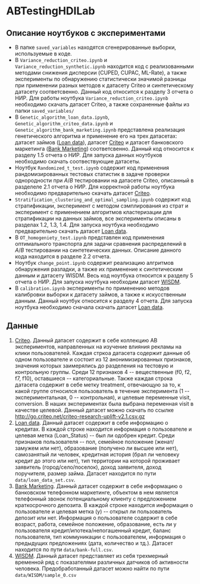 # ABTestingHDILab

 ## Описание ноутбуков с экспериментами
- В папке `saved_variables` находятся сгенерированные выборки, используемые в коде.
- В `Variance_reduction_criteo.ipynb` и `Variance_reduction_synthetic.ipynb` находится код с реализованными методами снижения дисперсии (CUPED, CUPAC, ML-Rate), а также эксперименты по обнаружению статистически значимой разницы при применении разных методов к датасету Criteo и синтетическому датасету соответсвенно. Данный код относится к разделу 3 отчета о НИР. Для работы ноутбука `Variance_reduction_criteo.ipynb` необходимо скачать датасет Criteo, а также сохраненные файлы из папки `saved_variables/`
- В `Genetic_algorithm_loan_data.ipynb`, `Genetic_algorithm_criteo_data.ipynb` и `Genetic_algorithm_bank_marketing.ipynb` представлена реализация генетического алгоритма и применение его на трех датасетах: датасет займов ([Loan data](https://www.kaggle.com/datasets/burak3ergun/loan-data-set)), датасет [Criteo](https://ailab.criteo.com/criteo-uplift-prediction-dataset/) и датасет банковского маркетинга ([Bank Marketing](https://archive.ics.uci.edu/dataset/257/user+knowledge+modeling)) соответсвенно. Данный код относится к разделу 1.5 отчета о НИР. Для запуска данных ноутбуков необходимо скачать соотвествующие датасеты.
- Ноутбук `Randomized_t_test.ipynb` содержит код применения рандомизированных тестовых статистик в задаче проверки однородности при $A/B$ тестировании на датасете Criteo, описанный в разделеле 2.1 отчета о НИР. Для корректной работы ноутбука необходимо предварительно скачать датасет [Criteo](https://ailab.criteo.com/criteo-uplift-prediction-dataset/).
- `Stratification_clustering_and_optimal_sampling.ipynb` содержит код стратификации, эксперимент с методом сэмплирования из страт и эксперимент с применением алгоритмов кластеризации для стратификации на данных займов, все эксперименты описаны в разделах 1.2, 1.3, 1.4. Для запуска ноутбука необходимо предварительно скачать датасет [Loan data](https://www.kaggle.com/datasets/burak3ergun/loan-data-set).
- В `OT_homogeniety_test.ipynb` представлен код применения оптимального транспорта для задачи сравнения распределений в $A/B$ тестировании на синтетеических данных. Описание данного кода находится в разделе 2.2 отчета.
- Ноутбук `change_point.ipynb` содержит реализацию алгритмов обнаружения разладки, а также их применение к синтетическим данным и датасету WISDM. Весь код ноутбука относится к разделу 5 отчета о НИР. Для запуска ноутбука необходим датасет [WISDM](https://archive.ics.uci.edu/dataset/507/wisdm+smartphone+and+smartwatch+activity+and+biometrics+dataset).
- В `calibration.ipynb` эксперименты по применению методов калибровки выборки к датасету займов, а также к искусственным данным. Данный ноутбук относится к разделу 4 отчета. Для запуска ноутбука необходимо сначала скачать датасет [Loan data](https://www.kaggle.com/datasets/burak3ergun/loan-data-set).


 
 ## Данные
 1. [Criteo](https://ailab.criteo.com/criteo-uplift-prediction-dataset/). Данный датасет содержит в себе коллекцию AB экспериментов, направленных на изучение влияния рекламы на клики пользователей. Каждая стркоа датасета содержит данные об одном пользователе и состоит из 12 анонимизированных признаков, значения которых заимерялись до разделения на тестовую и контрольную группы. Среди 12 признаков 4 -- вещественные (f0, f2, f7, f10), оставшиеся -- категориальные. Также каждая строка датасета содержит в себе метку treatment, отвечающую за то, к какой группе относился пользователь в течение эксперимента (1 -- экспериментальная, 0 -- контрольная), и целевые переменные visit, conversion. В наших экспериментах была выбрана переменная visit в качестве целевой. Данный датасет можно скачать по ссылке http://go.criteo.net/criteo-research-uplift-v2.1.csv.gz
 2. [Loan data](https://www.kaggle.com/datasets/burak3ergun/loan-data-set). Данный датасет содержит в себе информацию о кредитаx. В каждой строке находится информация о пользователе и целевая метка (Loan_Status) -- был ли одобрен кредит. Среди признаков пользователя -- пол, семейное положение (женат/замужем или нет), образование (получено ли высшее или нет), самозанятый ли человек, кредитная история (брал ли человеку кредит до этого или нет), тип территории на которой проживает заявитель (город/село/поселок), доход заявителя, доход поручителя, размер займа. Датасет находится по пути `data/loan_data_set.csv`.
 3.  [Bank Marketing](https://archive.ics.uci.edu/dataset/257/user+knowledge+modeling). Данный датасет содержит в себе информацию о банковском телефонном маркетинге, объектом в нем является телефонный звонок потенциальному клиенту с предложением краткосрочного депозита. В каждой строке находится информация о пользователе и целевая метка (y) -- открыл ли пользователь депозит или нет. Информация о пользователе содержит в себе возраст, работа, семейное положение, образование, есть ли у пользователя кредит/ипотека/непогашенный кредит, баланс пользователя, тип коммуникации с пользователем, информация о предыдущих предложениях (дата, количество и тд.). Датасет находится по пути `data/bank-full.csv`.
 4.  [WISDM](https://archive.ics.uci.edu/dataset/507/wisdm+smartphone+and+smartwatch+activity+and+biometrics+dataset). Данный датасет представляет из себя трехмерный временной ряд с показателями различных датчиков об активности человека. Предобработанный датасет можно найти по пути `data/WISDM/sample_0.csv`
